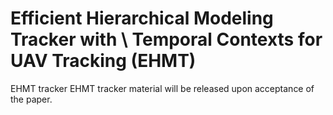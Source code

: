 # Efficient Hierarchical Modeling Tracker with \\ Temporal Contexts for UAV Tracking (EHMT)
EHMT tracker
EHMT tracker material will be released upon acceptance of the paper.
